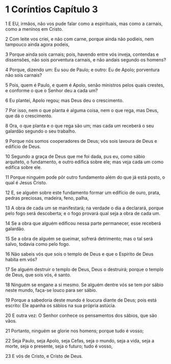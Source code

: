 # 1 Coríntios Capítulo 3

1	E EU, irmãos, não vos pude falar como a espirituais, mas como a carnais, como a meninos em Cristo.

2	Com leite vos criei, e não com carne, porque ainda não podíeis, nem tampouco ainda agora podeis,

3	Porque ainda sois carnais; pois, havendo entre vós inveja, contendas e dissensões, não sois porventura carnais, e não andais segundo os homens?

4	Porque, dizendo um: Eu sou de Paulo; e outro: Eu de Apolo; porventura não sois carnais?

5	Pois, quem é Paulo, e quem é Apolo, senão ministros pelos quais crestes, e conforme o que o Senhor deu a cada um?

6	Eu plantei, Apolo regou; mas Deus deu o crescimento.

7	Por isso, nem o que planta é alguma coisa, nem o que rega, mas Deus, que dá o crescimento.

8	Ora, o que planta e o que rega são um; mas cada um receberá o seu galardão segundo o seu trabalho.

9	Porque nós somos cooperadores de Deus; vós sois lavoura de Deus e edifício de Deus.

10	Segundo a graça de Deus que me foi dada, pus eu, como sábio arquiteto, o fundamento, e outro edifica sobre ele; mas veja cada um como edifica sobre ele.

11	Porque ninguém pode pôr outro fundamento além do que já está posto, o qual é Jesus Cristo.

12	E, se alguém sobre este fundamento formar um edifício de ouro, prata, pedras preciosas, madeira, feno, palha,

13	A obra de cada um se manifestará; na verdade o dia a declarará, porque pelo fogo será descoberta; e o fogo provará qual seja a obra de cada um.

14	Se a obra que alguém edificou nessa parte permanecer, esse receberá galardão.

15	Se a obra de alguém se queimar, sofrerá detrimento; mas o tal será salvo, todavia como pelo fogo.

16	Não sabeis vós que sois o templo de Deus e que o Espírito de Deus habita em vós?

17	Se alguém destruir o templo de Deus, Deus o destruirá; porque o templo de Deus, que sois vós, é santo.

18	Ninguém se engane a si mesmo. Se alguém dentre vós se tem por sábio neste mundo, faça-se louco para ser sábio.

19	Porque a sabedoria deste mundo é loucura diante de Deus; pois está escrito: Ele apanha os sábios na sua própria astúcia.

20	E outra vez: O Senhor conhece os pensamentos dos sábios, que são vãos.

21	Portanto, ninguém se glorie nos homens; porque tudo é vosso;

22	Seja Paulo, seja Apolo, seja Cefas, seja o mundo, seja a vida, seja a morte, seja o presente, seja o futuro; tudo é vosso,

23	E vós de Cristo, e Cristo de Deus.

